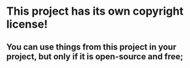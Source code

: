 # This project has its own copyright license!
## You can use things from this project in your project, but only if it is open-source and free;